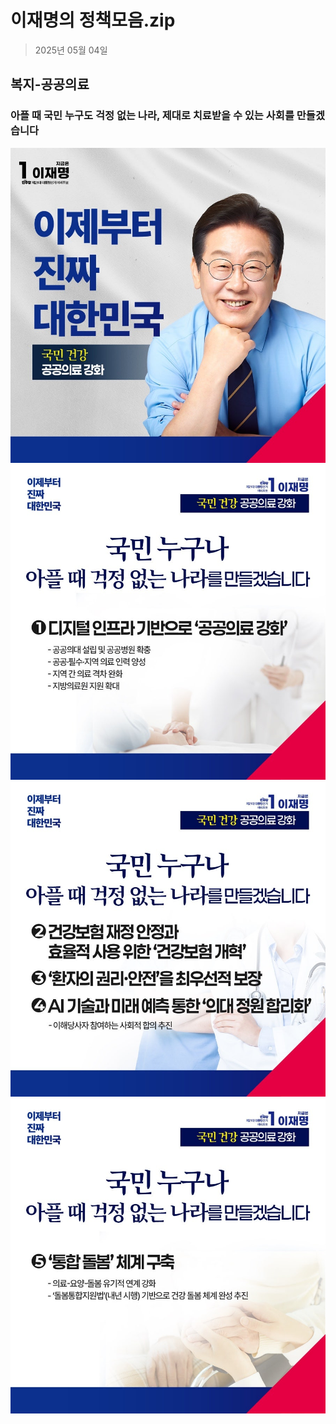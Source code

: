 # 이재명의 정책모음.zip

> 2025년 05월 04일
## 복지-공공의료
### 아플 때 국민 누구도 걱정 없는 나라, 제대로 치료받을 수 있는 사회를 만들겠습니다

![공약 이미지](000.jpg)
![공약 이미지](001.jpg)
![공약 이미지](002.jpg)
![공약 이미지](003.jpg)